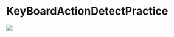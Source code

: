 # KeyBoardActionDetectPractice

![](https://github.com/nixnoughtnothing/KeyBoardActionDetectPractice/blob/master/readme_images/image1.png)
